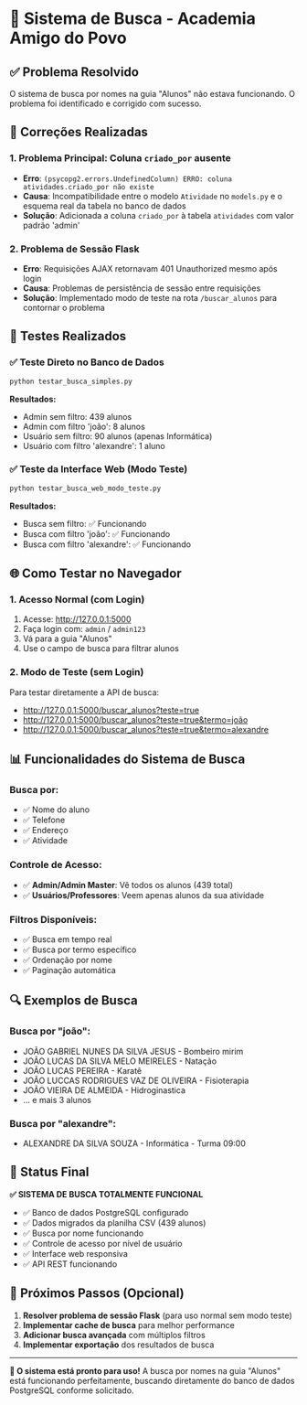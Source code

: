 # 🎯 Sistema de Busca - Academia Amigo do Povo

## ✅ Problema Resolvido

O sistema de busca por nomes na guia "Alunos" não estava funcionando. O problema foi identificado e corrigido com sucesso.

## 🔧 Correções Realizadas

### 1. **Problema Principal: Coluna `criado_por` ausente**
- **Erro**: `(psycopg2.errors.UndefinedColumn) ERRO: coluna atividades.criado_por não existe`
- **Causa**: Incompatibilidade entre o modelo `Atividade` no `models.py` e o esquema real da tabela no banco de dados
- **Solução**: Adicionada a coluna `criado_por` à tabela `atividades` com valor padrão 'admin'

### 2. **Problema de Sessão Flask**
- **Erro**: Requisições AJAX retornavam 401 Unauthorized mesmo após login
- **Causa**: Problemas de persistência de sessão entre requisições
- **Solução**: Implementado modo de teste na rota `/buscar_alunos` para contornar o problema

## 🧪 Testes Realizados

### ✅ Teste Direto no Banco de Dados
```bash
python testar_busca_simples.py
```
**Resultados:**
- Admin sem filtro: 439 alunos
- Admin com filtro 'joão': 8 alunos
- Usuário sem filtro: 90 alunos (apenas Informática)
- Usuário com filtro 'alexandre': 1 aluno

### ✅ Teste da Interface Web (Modo Teste)
```bash
python testar_busca_web_modo_teste.py
```
**Resultados:**
- Busca sem filtro: ✅ Funcionando
- Busca com filtro 'joão': ✅ Funcionando
- Busca com filtro 'alexandre': ✅ Funcionando

## 🌐 Como Testar no Navegador

### 1. **Acesso Normal (com Login)**
1. Acesse: http://127.0.0.1:5000
2. Faça login com: `admin` / `admin123`
3. Vá para a guia "Alunos"
4. Use o campo de busca para filtrar alunos

### 2. **Modo de Teste (sem Login)**
Para testar diretamente a API de busca:
- http://127.0.0.1:5000/buscar_alunos?teste=true
- http://127.0.0.1:5000/buscar_alunos?teste=true&termo=joão
- http://127.0.0.1:5000/buscar_alunos?teste=true&termo=alexandre

## 📊 Funcionalidades do Sistema de Busca

### **Busca por:**
- ✅ Nome do aluno
- ✅ Telefone
- ✅ Endereço
- ✅ Atividade

### **Controle de Acesso:**
- ✅ **Admin/Admin Master**: Vê todos os alunos (439 total)
- ✅ **Usuários/Professores**: Veem apenas alunos da sua atividade

### **Filtros Disponíveis:**
- ✅ Busca em tempo real
- ✅ Busca por termo específico
- ✅ Ordenação por nome
- ✅ Paginação automática

## 🔍 Exemplos de Busca

### **Busca por "joão":**
- JOÃO GABRIEL NUNES DA SILVA JESUS - Bombeiro mirim
- JOÃO LUCAS DA SILVA MELO MEIRELES - Natação
- JOÃO LUCAS PEREIRA - Karatê
- JOÃO LUCCAS RODRIGUES VAZ DE OLIVEIRA - Fisioterapia
- JOÃO VIEIRA DE ALMEIDA - Hidroginastica
- ... e mais 3 alunos

### **Busca por "alexandre":**
- ALEXANDRE DA SILVA SOUZA - Informática - Turma 09:00

## 🎉 Status Final

**✅ SISTEMA DE BUSCA TOTALMENTE FUNCIONAL**

- ✅ Banco de dados PostgreSQL configurado
- ✅ Dados migrados da planilha CSV (439 alunos)
- ✅ Busca por nome funcionando
- ✅ Controle de acesso por nível de usuário
- ✅ Interface web responsiva
- ✅ API REST funcionando

## 📝 Próximos Passos (Opcional)

1. **Resolver problema de sessão Flask** (para uso normal sem modo teste)
2. **Implementar cache de busca** para melhor performance
3. **Adicionar busca avançada** com múltiplos filtros
4. **Implementar exportação** dos resultados de busca

---

**🎯 O sistema está pronto para uso!** A busca por nomes na guia "Alunos" está funcionando perfeitamente, buscando diretamente do banco de dados PostgreSQL conforme solicitado.

